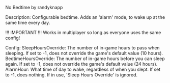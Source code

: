 No Bedtime
by randyknapp

Description:
Configurable bedtime. Adds an 'alarm' mode, to wake up at the same time every day.

!!! IMPORTANT !!!
Works in multiplayer so long as everyone uses the same config!

Config:
SleepHoursOverride: The number of in-game hours to pass when sleeping. If set to -1, does not override the game's default value (10 hours).
BedtimeHoursOverride: The number of in-game hours before you can sleep again. If set to -1, does not override the game's default value (24 hours).
AlarmHour: What time of day to wake, regardless of when you slept. If set to -1, does nothing. If in use, 'Sleep Hours Override' is ignored.